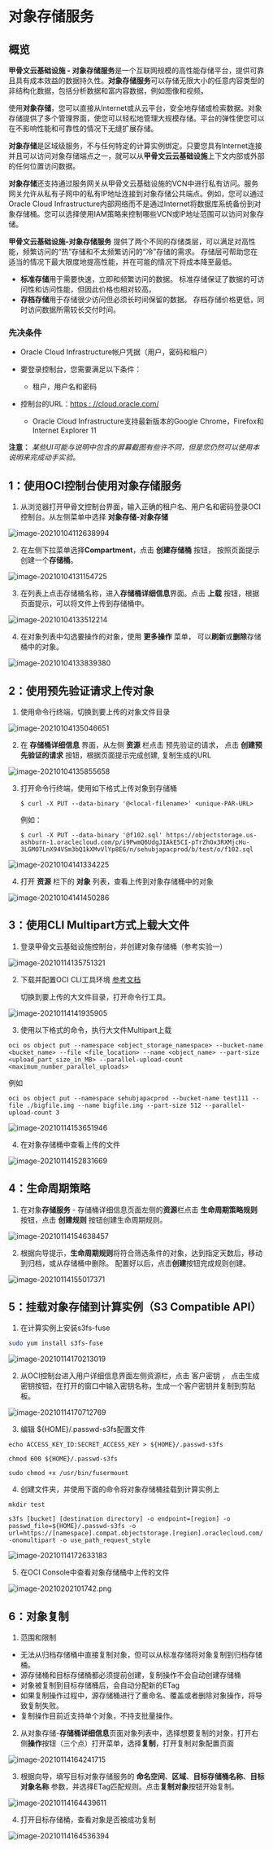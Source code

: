 # 对象存储服务

## 概览

**甲骨文云基础设施 - 对象存储服务**是一个互联网规模的高性能存储平台，提供可靠且具有成本效益的数据持久性。**对象存储服务**可以存储无限大小的任意内容类型的非结构化数据，包括分析数据和富内容数据，例如图像和视频。

使用**对象存储**，您可以直接从Internet或从云平台，安全地存储或检索数据。对象存储提供了多个管理界面，使您可以轻松地管理大规模存储。平台的弹性使您可以在不影响性能和可靠性的情况下无缝扩展存储。

**对象存储**是区域级服务，不与任何特定的计算实例绑定。只要您具有Internet连接并且可以访问对象存储端点之一，就可以从**甲骨文云云基础设施**上下文内部或外部的任何位置访问数据。

**对象存储**还支持通过服务网关从甲骨文云基础设施的VCN中进行私有访问。服务网关允许从私有子网中的私有IP地址连接到对象存储公共端点。例如，您可以通过Oracle Cloud Infrastructure内部网络而不是通过Internet将数据库系统备份到对象存储桶。您可以选择使用IAM策略来控制哪些VCN或IP地址范围可以访问对象存储。

**甲骨文云基础设施-对象存储服务** 提供了两个不同的存储类层，可以满足对高性能，频繁访问的“热”存储和不太频繁访问的“冷”存储的需求。 存储层可帮助您在适当的情况下最大限度地提高性能，并在可能的情况下将成本降至最低。

- **标准存储**用于需要快速，立即和频繁访问的数据。 标准存储保证了数据的可访问性和访问性能，但因此价格也相对较高。
- **存档存储**用于存储很少访问但必须长时间保留的数据。 存档存储价格更低，同时访问数据所需较长交付时间。



### 先决条件

- Oracle Cloud Infrastructure帐户凭据（用户，密码和租户）

- 要登录控制台，您需要满足以下条件：

  - 租户，用户名和密码
- 控制台的URL：[https : //cloud.oracle.com/](https://cloud.oracle.com/)
  - Oracle Cloud Infrastructure支持最新版本的Google Chrome，Firefox和Internet Explorer 11


**注意：** *某些UI可能与说明中包含的屏幕截图有些许不同，但是您仍然可以使用本说明来完成动手实验。*




## 1：使用OCI控制台使用对象存储服务

1. 从浏览器打开甲骨文控制台界面，输入正确的租户名、用户名和密码登录OCI控制台。从左侧菜单中选择 **对象存储-对象存储**

![image-20210104112638994](images/image-20210104112638994.png)

2.  在左侧下拉菜单选择**Compartment**，点击 **创建存储桶** 按钮， 按照页面提示创建一个**存储桶**。

![image-20210104131154725](images/image-20210104131154725.png)

3. 在列表上点击存储桶名称，进入**存储桶详细信息**界面。点击 **上载** 按钮，根据页面提示，可以将文件上传到存储桶中。

![image-20210104133512214](images/image-20210104133512214.png)

4. 在对象列表中勾选要操作的对象，使用 **更多操作** 菜单， 可以**刷新**或**删除**存储桶中的对象。

![image-20210104133839380](images/image-20210104133839380.png)

## 2：使用预先验证请求上传对象

1. 使用命令行终端，切换到要上传的对象文件目录

![image-20210104135046651](images/image-20210104135046651.png)

2. 在 **存储桶详细信息** 界面，从左侧 **资源** 栏点击 预先验证的请求， 点击 **创建预先验证的请求** 按钮，根据页面提示完成创建, 复制生成的URL

![image-20210104135855658](images/image-20210104135855658.png)

3. 打开命令行终端，使用如下格式上传对象到存储桶

   ```shell
   $ curl -X PUT --data-binary '@<local-filename>' <unique-PAR-URL>
   ```

   例如：

   ```shell
   $ curl -X PUT --data-binary '@f102.sql' https://objectstorage.us-ashburn-1.oraclecloud.com/p/i9PwmQ6UdgJIAkE5CI-pTrZhOx3RXMjcHu-3LGMO7LnX94VSm3bQ1kXMvVlYp8EG/n/sehubjapacprod/b/test/o/f102.sql
   ```

   

![image-20210104141334225](images/image-20210104141334225.png)

4. 打开 **资源** 栏下的 **对象** 列表，查看上传到对象存储桶中的对象

![image-20210104141450286](images/image-20210104141450286.png)



## 3：使用CLI Multipart方式上载大文件

1. 登录甲骨文云基础设施控制台，并创建对象存储桶（参考实验一）

![image-20210114135751321](images/image-20210114135751321.png)

2. 下载并配置OCI CLI工具环境  [参考文档](https://docs.oracle.com/en-us/iaas/Content/API/SDKDocs/cliinstall.htm)

   切换到要上传的大文件目录，打开命令行工具。

![image-20210114141935905](images/image-20210114141935905.png)

3. 使用以下格式的命令，执行大文件Multipart上载

```shell
oci os object put --namespace <object_storage_namespace> --bucket-name <bucket_name> --file <file_location> --name <object_name> --part-size <upload_part_size_in_MB> --parallel-upload-count <maximum_number_parallel_uploads>
```

例如

```shell
oci os object put --namespace sehubjapacprod --bucket-name test111 --file ./bigfile.img --name bigfile.img --part-size 512 --parallel-upload-count 3
```

![image-20210114153651946](images/image-20210114153651946.png)

4. 在对象存储桶中查看上传的文件

![image-20210114152831669](images/image-20210114152831669.png)


## 4：生命周期策略

1. 在对象**存储服务** - 存储桶详细信息页面左侧的**资源**栏点击 **生命周期策略规则** 按钮，点击 **创建规则** 按钮创建生命周期规则。

![image-20210114154638457](images/image-20210114154638457.png)

2. 根据向导提示，**生命周期规则**将符合筛选条件的对象，达到指定天数后，移动到归档，或从存储桶中删除。 配置好以后，点击**创建**按钮完成规则创建。

![image-20210114155017371](images/image-20210114155017371.png)


## 5：挂载对象存储到计算实例（S3 Compatible API）

1. 在计算实例上安装s3fs-fuse

```sh
sudo yum install s3fs-fuse
```

![image-20210114170213019](images/image-20210114170213019.png)

2. 从OCI控制台进入用户详细信息界面左侧资源栏，点击 客户密钥 ， 点击生成密钥按钮，在打开的窗口中输入密钥名称，生成一个客户密钥并复制到剪贴板。

![image-20210114170712769](images/image-20210114170712769.png)

3. 编辑 ${HOME}/.passwd-s3fs配置文件 

```shell
echo ACCESS_KEY_ID:SECRET_ACCESS_KEY > ${HOME}/.passwd-s3fs
```

```shell
chmod 600 ${HOME}/.passwd-s3fs
```

```shell
sudo chmod +x /usr/bin/fusermount
```



4. 创建文件夹，并使用下面的命令将对象存储桶挂载到计算实例上

```shell
mkdir test
```

```shell
s3fs [bucket] [destination directory] -o endpoint=[region] -o passwd_file=${HOME}/.passwd-s3fs -o url=https://[namespace].compat.objectstorage.[region].oraclecloud.com/ -onomultipart -o use_path_request_style 
```

![image-20210114172633183](images/image-20210114172633183.png)

5. 在OCI Console中查看对象存储桶中上传的文件

![image-20210202101742.png](images/image-20210202101742.png)


## 6：对象复制

1. 范围和限制

- 无法从归档存储桶中直接复制对象，但可以从标准存储将对象复制到归档存储桶。
- 源存储桶和目标存储桶都必须提前创建，复制操作不会自动创建存储桶
- 对象被复制到目标存储桶后，会自动分配新的ETag
- 如果复制操作过程中，源存储桶进行了重命名、覆盖或者删除对象操作，将导致复制失败。
- 复制操作目前近支持单个对象，不持支批量操作。

2. 从对象存储-**存储桶详细信息**页面对象列表中，选择想要复制的对象，打开右侧**操作**按钮（三个点）打开菜单，选择**复制**，打开复制对象配置页面

![image-20210114164241715](images/image-20210114164241715.png)

3. 根据向导，填写目标对象存储服务的 **命名空间**、**区域**、**目标存储桶名称**、**目标对象名称** 参数，并选择ETag匹配规则。点击**复制对象**按钮开始复制。

![image-20210114164439611](images/image-20210114164439611.png)

4. 打开目标存储桶，查看对象是否被成功复制

![image-20210114164536394](images/image-20210114164536394.png)

